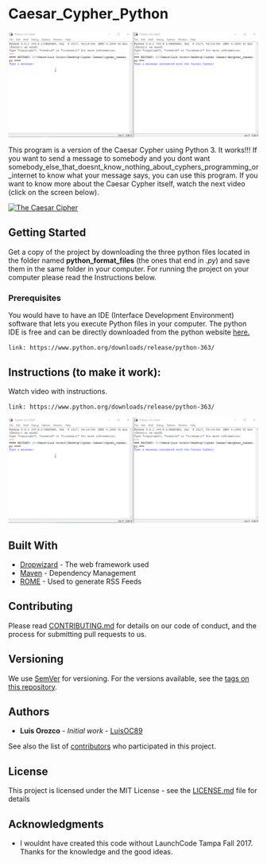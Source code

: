 # Caesar_Cypher_Python 

<img src="images/GifFromVideo3.gif" width="600">

This program is a version of the Caesar Cypher using Python 3. 
It works!!! If you want to send a message to somebody and you dont want somebody_else_that_doesnt_know_nothing_about_cyphers_programming_or_internet to know what your message says, you can use this program. If you want to know more about the Caesar Cypher itself, watch the next video (click on the screen below).

<a href="https://www.youtube.com/watch?v=sMOZf4GN3oc">
<img src="http://i3.ytimg.com/vi/sMOZf4GN3oc/maxresdefault.jpg" alt="The Caesar Cipher"" width="600">
</a>

## Getting Started

Get a copy of the project by downloading the three python files located in the folder named **python_format_files** (the ones that end in *.py*) and save them in the same folder in your computer. For running the project on your computer please read the Instructions below.

### Prerequisites
You would have to have an IDE (Interface Development Environment) software that lets you execute Python files in your computer. The python IDE is free and can be directly downloaded from the python website [here.](https://www.python.org/downloads/release/python-363/)

```
link: https://www.python.org/downloads/release/python-363/
```

## Instructions (to make it work): 
Watch video with instructions.
```
link: https://www.python.org/downloads/release/python-363/
```
<a href="https://www.youtube.com/watch?v=sMOZf4GN3oc">
<img src="images/GifFromVideo3.gif" width="600">
</a>

## Built With

* [Dropwizard](http://www.dropwizard.io/1.0.2/docs/) - The web framework used
* [Maven](https://maven.apache.org/) - Dependency Management
* [ROME](https://rometools.github.io/rome/) - Used to generate RSS Feeds

## Contributing

Please read [CONTRIBUTING.md](https://gist.github.com/PurpleBooth/b24679402957c63ec426) for details on our code of conduct, and the process for submitting pull requests to us.

## Versioning

We use [SemVer](http://semver.org/) for versioning. For the versions available, see the [tags on this repository](https://github.com/your/project/tags). 

## Authors

* **Luis Orozco** - *Initial work* - [LuisOC89](https://github.com/LuisOC89)

See also the list of [contributors](https://github.com/your/project/contributors) who participated in this project.

## License

This project is licensed under the MIT License - see the [LICENSE.md](LICENSE.md) file for details

## Acknowledgments

* I wouldnt have created this code without LaunchCode Tampa Fall 2017. Thanks for the knowledge and the good ideas.  
